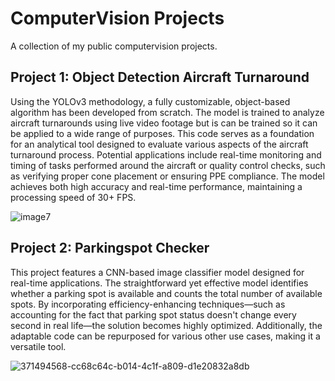 # ComputerVision Projects
A collection of my public computervision projects. 


## Project 1: Object Detection Aircraft Turnaround
Using the YOLOv3 methodology, a fully customizable, object-based algorithm has been developed from scratch. The model is trained to analyze aircraft turnarounds using live video footage but is can be trained so it can be applied to a wide range of purposes. This code serves as a foundation for an analytical tool designed to evaluate various aspects of the aircraft turnaround process. Potential applications include real-time monitoring and timing of tasks performed around the aircraft or quality control checks, such as verifying proper cone placement or ensuring PPE compliance. The model achieves both high accuracy and real-time performance, maintaining a processing speed of 30+ FPS.

![image7](https://github.com/user-attachments/assets/f90897da-dfe9-4459-bb1c-06ed4691aca5)

## Project 2: Parkingspot Checker
This project features a CNN-based image classifier model designed for real-time applications. The straightforward yet effective model identifies whether a parking spot is available and counts the total number of available spots. By incorporating efficiency-enhancing techniques—such as accounting for the fact that parking spot status doesn't change every second in real life—the solution becomes highly optimized. Additionally, the adaptable code can be repurposed for various other use cases, making it a versatile tool.

![371494568-cc68c64c-b014-4c1f-a809-d1e20832a8db](https://github.com/user-attachments/assets/52e61a90-e982-428a-9b92-8d1b29295061)
